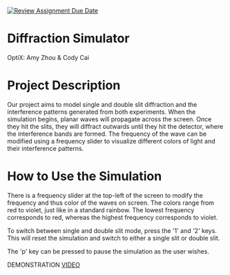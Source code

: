 [![Review Assignment Due Date](https://classroom.github.com/assets/deadline-readme-button-22041afd0340ce965d47ae6ef1cefeee28c7c493a6346c4f15d667ab976d596c.svg)](https://classroom.github.com/a/YxXKqIeT)
# Diffraction Simulator
OptiX: Amy Zhou & Cody Cai 

# Project Description

Our project aims to model single and double slit diffraction and the interference patterns generated from both experiments. When the simulation begins, planar waves will propagate across the screen. Once they hit the slits, they will diffract outwards until they hit the detector, where the interference bands are formed. The frequency of the wave can be modified using a frequency slider to visualize different colors of light and their interference patterns.

# How to Use the Simulation

There is a frequency slider at the top-left of the screen to modify the frequency and thus color of the waves on screen. The colors range from red to violet, just like in a standard rainbow. The lowest frequency corresponds to red, whereas the highest frequency corresponds to violet.

To switch between single and double slit mode, press the '1' and '2' keys. This will reset the simulation and switch to either a single slit or double slit.

The 'p' key can be pressed to pause the simulation as the user wishes.

DEMONSTRATION [VIDEO](https://www.youtube.com/watch?v=cwZ0soV447o)
